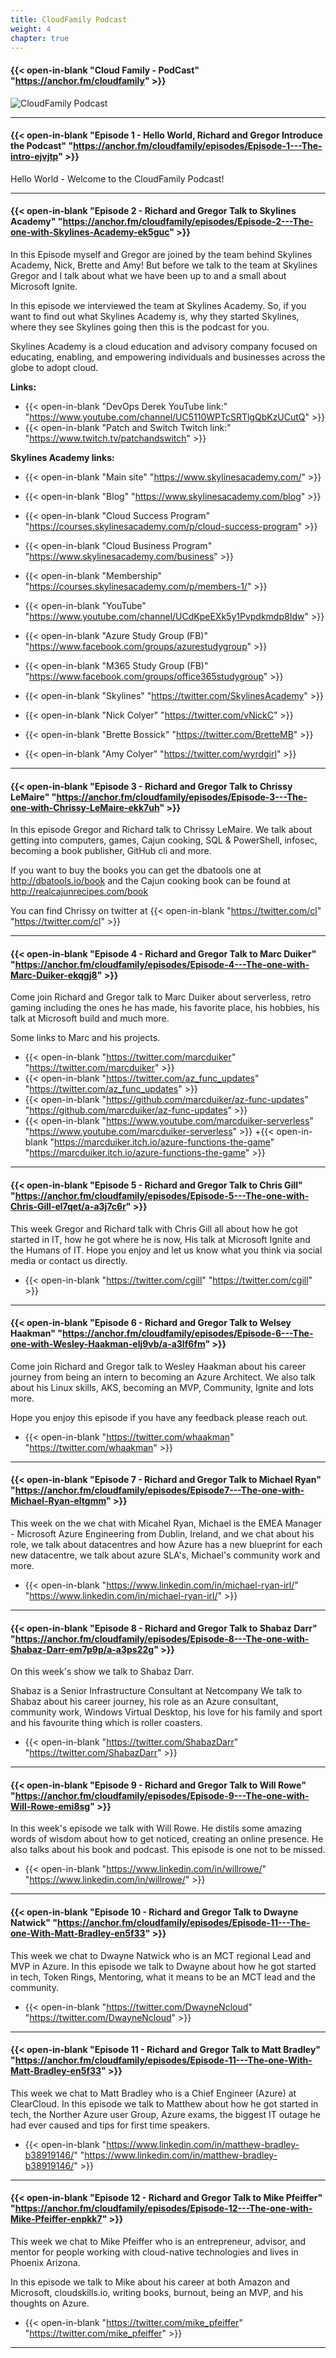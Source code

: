 ```yaml
---
title: CloudFamily Podcast
weight: 4
chapter: true
---
```



#### {{< open-in-blank "Cloud Family - PodCast" "https://anchor.fm/cloudfamily" >}}
![CloudFamily Podcast](/images/CloudFamilyLogonew.png?width=20pc)

---
#### {{< open-in-blank "Episode 1 - Hello World, Richard and Gregor Introduce the Podcast" "https://anchor.fm/cloudfamily/episodes/Episode-1---The-intro-ejvjtp" >}}

Hello World - Welcome to the CloudFamily Podcast!

---
#### {{< open-in-blank "Episode 2 - Richard and Gregor Talk to Skylines Academy" "https://anchor.fm/cloudfamily/episodes/Episode-2---The-one-with-Skylines-Academy-ek5guc" >}}

In this Episode myself and Gregor are joined by the team behind Skylines Academy, Nick, Brette and Amy! But before we talk to the team at Skylines Gregor and I talk about what we have been up to and a small about Microsoft Ignite. 

In this episode we interviewed the team at Skylines Academy. So, if you want to find out what Skylines Academy is, why they started Skylines, where they see Skylines going then this is the podcast for you. 

Skylines Academy is a cloud education and advisory company focused on educating, enabling, and empowering individuals and businesses across the globe to adopt cloud.

**Links:**

+  {{< open-in-blank "DevOps Derek YouTube link:" "https://www.youtube.com/channel/UC5110WPTcSRTlgQbKzUCutQ" >}}  
+ {{< open-in-blank "Patch and Switch Twitch link:" "https://www.twitch.tv/patchandswitch" >}} 

**Skylines Academy links:** 
+ {{< open-in-blank "Main site" "https://www.skylinesacademy.com/" >}}       
+ {{< open-in-blank "Blog" "https://www.skylinesacademy.com/blog" >}}   
+ {{< open-in-blank "Cloud Success Program" "https://courses.skylinesacademy.com/p/cloud-success-program" >}} 
+ {{< open-in-blank "Cloud Business Program" "https://www.skylinesacademy.com/business" >}} 
+ {{< open-in-blank "Membership" "https://courses.skylinesacademy.com/p/members-1/" >}} 
+ {{< open-in-blank "YouTube" "https://www.youtube.com/channel/UCdKpeEXk5y1Pvpdkmdp8Idw" >}} 
+ {{< open-in-blank "Azure Study Group (FB)" "https://www.facebook.com/groups/azurestudygroup" >}} 
+ {{< open-in-blank "M365 Study Group (FB)" "https://www.facebook.com/groups/office365studygroup" >}} 

+ {{< open-in-blank "Skylines" "https://twitter.com/SkylinesAcademy" >}} 
+ {{< open-in-blank "Nick Colyer" "https://twitter.com/vNickC" >}} 
+ {{< open-in-blank "Brette Bossick" "https://twitter.com/BretteMB" >}} 
+ {{< open-in-blank "Amy Colyer" "https://twitter.com/wyrdgirl" >}} 
---

#### {{< open-in-blank "Episode 3 - Richard and Gregor Talk to Chrissy LeMaire" "https://anchor.fm/cloudfamily/episodes/Episode-3---The-one-with-Chrissy-LeMaire-ekk7uh" >}}

In this episode Gregor and Richard talk to Chrissy LeMaire. We talk about getting into computers, games, Cajun cooking, SQL & PowerShell, infosec, becoming a book publisher, GitHub cli and more.

If you want to buy the books you can get the dbatools one at http://dbatools.io/book and the Cajun cooking book can be found at http://realcajunrecipes.com/book 

You can find Chrissy on twitter at {{< open-in-blank "https://twitter.com/cl" "https://twitter.com/cl" >}}  

---    

#### {{< open-in-blank "Episode 4 - Richard and Gregor Talk to Marc Duiker" "https://anchor.fm/cloudfamily/episodes/Episode-4---The-one-with-Marc-Duiker-ekqgj8" >}}
    
Come join Richard and Gregor talk to Marc Duiker about serverless, retro gaming including the ones he has made, his favorite place, his hobbies, his talk at Microsoft build and much more.

Some links to Marc and his projects.

+ {{< open-in-blank "https://twitter.com/marcduiker" "https://twitter.com/marcduiker" >}} 
+ {{< open-in-blank "https://twitter.com/az_func_updates" "https://twitter.com/az_func_updates" >}}  
+ {{< open-in-blank "https://github.com/marcduiker/az-func-updates" "https://github.com/marcduiker/az-func-updates" >}} 
+ {{< open-in-blank "https://www.youtube.com/marcduiker-serverless" "https://www.youtube.com/marcduiker-serverless" >}} 
+{{< open-in-blank "https://marcduiker.itch.io/azure-functions-the-game" "https://marcduiker.itch.io/azure-functions-the-game" >}} 
---

#### {{< open-in-blank "Episode 5 - Richard and Gregor Talk to Chris Gill" "https://anchor.fm/cloudfamily/episodes/Episode-5---The-one-with-Chris-Gill-el7qet/a-a3j7c6r" >}}

This week Gregor and Richard talk with Chris Gill all about how he got started in IT, how he got where he is now, His talk at Microsoft Ignite and the Humans of IT.
Hope you enjoy and let us know what you think via social media or contact us directly.


+ {{< open-in-blank "https://twitter.com/cgill" "https://twitter.com/cgill" >}} 
---

#### {{< open-in-blank "Episode 6 - Richard and Gregor Talk to Welsey Haakman" "https://anchor.fm/cloudfamily/episodes/Episode-6---The-one-with-Wesley-Haakman-elj9vb/a-a3lf6fm" >}}

Come join Richard and Gregor talk to Wesley Haakman about his career journey from being an intern to becoming an Azure Architect. We also talk about his Linux skills, AKS, becoming an MVP, Community, Ignite and lots more.

Hope you enjoy this episode if you have any feedback please reach out.

+ {{< open-in-blank "https://twitter.com/whaakman" "https://twitter.com/whaakman" >}} 
---

#### {{< open-in-blank "Episode 7 - Richard and Gregor Talk to Michael Ryan" "https://anchor.fm/cloudfamily/episodes/Episode7---The-one-with-Michael-Ryan-eltgmm" >}}

This week on the we chat with Micahel Ryan, Michael is the EMEA Manager - Microsoft Azure Engineering from Dublin, Ireland, 
and we chat about his role, we talk about datacentres and how Azure has a new blueprint for each new datacentre, 
we talk about azure SLA's, Michael's community work and more.

+ {{< open-in-blank "https://www.linkedin.com/in/michael-ryan-irl/" "https://www.linkedin.com/in/michael-ryan-irl/" >}} 
---

#### {{< open-in-blank "Episode 8 - Richard and Gregor Talk to Shabaz Darr" "https://anchor.fm/cloudfamily/episodes/Episode-8---The-one-with-Shabaz-Darr-em7p9p/a-a3ps22g" >}}

On this week's show we talk to Shabaz Darr.  

Shabaz is a Senior Infrastructure Consultant at Netcompany  We talk to Shabaz about his career journey, his role as an Azure consultant, community work, Windows Virtual Desktop,
his love for his family and sport and his favourite thing which is roller coasters.

+ {{< open-in-blank "https://twitter.com/ShabazDarr" "https://twitter.com/ShabazDarr" >}} 
    
---

#### {{< open-in-blank "Episode 9 - Richard and Gregor Talk to Will Rowe" "https://anchor.fm/cloudfamily/episodes/Episode-9---The-one-with-Will-Rowe-emi8sg" >}}
   
In this week's episode we talk with Will Rowe. He distils some amazing words of wisdom about how to get noticed, creating an online presence. 
He also talks about his book and podcast. This episode is one not to be missed.

+ {{< open-in-blank "https://www.linkedin.com/in/willrowe/" "https://www.linkedin.com/in/willrowe/" >}} 

---

#### {{< open-in-blank "Episode 10 - Richard and Gregor Talk to Dwayne Natwick" "https://anchor.fm/cloudfamily/episodes/Episode-11---The-one-With-Matt-Bradley-en5f33" >}}

This week we chat to Dwayne Natwick who is an MCT regional Lead and MVP in Azure. In this episode we talk to Dwayne about how he got started in tech, Token Rings, Mentoring, what it means to be an MCT lead and the community.

+ {{< open-in-blank "https://twitter.com/DwayneNcloud" "https://twitter.com/DwayneNcloud" >}} 

---

#### {{< open-in-blank "Episode 11 - Richard and Gregor Talk to Matt Bradley" "https://anchor.fm/cloudfamily/episodes/Episode-11---The-one-With-Matt-Bradley-en5f33" >}}

This week we chat to Matt Bradley who is a Chief Engineer (Azure) at ClearCloud. In this episode we talk to Matthew about how he got started in tech, the Norther Azure user Group, Azure exams, the biggest IT outage he had ever caused and tips for first time speakers.

+ {{< open-in-blank "https://www.linkedin.com/in/matthew-bradley-b38919146/" "https://www.linkedin.com/in/matthew-bradley-b38919146/" >}} 
---

#### {{< open-in-blank "Episode 12 - Richard and Gregor Talk to Mike Pfeiffer" "https://anchor.fm/cloudfamily/episodes/Episode-12---The-one-with-Mike-Pfeiffer-enpkk7" >}}
    
This week we chat to Mike Pfeiffer who is an entrepreneur, advisor, and mentor for people working with cloud-native technologies and lives in Phoenix Arizona. 

In this episode we talk to Mike about his career at both Amazon and Microsoft, cloudskills.io, writing books, burnout, being an MVP, and his thoughts on Azure.

+ {{< open-in-blank "https://twitter.com/mike_pfeiffer" "https://twitter.com/mike_pfeiffer" >}} 
---
